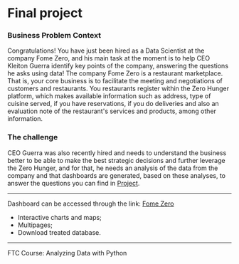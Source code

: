 # Final project

### Business Problem Context

Congratulations! You have just been hired as a Data Scientist at the company
Fome Zero, and his main task at the moment is to help CEO Kleiton Guerra
identify key points of the company, answering the questions he asks
using data!
The company Fome Zero is a restaurant marketplace. That is, your core
business is to facilitate the meeting and negotiations of customers and restaurants. You
restaurants register within the Zero Hunger platform, which makes available
information such as address, type of cuisine served, if you have reservations, if you do
deliveries and also an evaluation note of the restaurant's services and products,
among other information.

### The challenge

CEO Guerra was also recently hired and needs to understand the business better
to be able to make the best strategic decisions and further leverage the
Zero Hunger, and for that, he needs an analysis of the data from the
company and that dashboards are generated, based on these analyses, to answer
the questions you can find in [Project](https://github.com/marcelorissids/ftc_pa/blob/main/projeto_final.pdf).

__________________________________________

Dashboard can be accessed through the link: [Fome Zero](https://marcelorissids-ftc-pa.streamlit.app/)

* Interactive charts and maps;
* Multipages;
* Download treated database.

__________________________________________

FTC Course: Analyzing Data with Python
